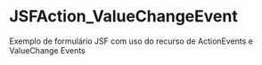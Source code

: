 # JSFAction_ValueChangeEvent
Exemplo de formulário JSF com uso do recurso de ActionEvents e ValueChange Events
